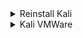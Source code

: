 <details>
<summary>Reinstall Kali</summary>

surfshark

```bash
curl -f https://downloads.surfshark.com/linux/debian-install.sh --output surfshark-install.sh #gets the installation script
cat surfshark-install.sh #shows script's content
sh surfshark-install.sh #installs surfshark
```

```bash
sudo timedatectl set-timezone Europe/Paris
sudo apt install gimp
sudo apt install git
sudo apt install nodejs
sudo apt install npm
```

brave

```bash
sudo apt install curl

sudo curl -fsSLo /usr/share/keyrings/brave-browser-archive-keyring.gpg https://brave-browser-apt-release.s3.brave.com/brave-browser-archive-keyring.gpg

 echo "deb [signed-by=/usr/share/keyrings/brave-browser-archive-keyring.gpg] https://brave-browser-apt-release.s3.brave.com/ stable main"|sudo tee /etc/apt/sources.list.d/brave-browser-release.list

sudo apt update

sudo apt install brave-browser
```

etcher

```js
// https://github.com/balena-io/etcher/releases/
```

</details>

<details>
<summary>Kali VMWare</summary>

VMWare

```js
// https://www.kali.org/get-kali/#kali-platforms
// https://www.vmware.com/products/workstation-player.html
 
// chmod +rwx ./VMware-Player-Full-17.0.0-20800274.x86_64.bundle
// sudo ./VMwa...

VMWare kernel headers
// sudo apt-get update
// sudo apt-get dist-upgrade

// reboot

// sudo apt-get install linux-headers-$(uname -r)
```

</details>
